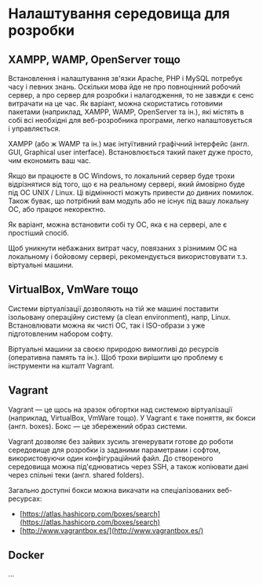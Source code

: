 
# Налаштування середовища для розробки

## XAMPP, WAMP, OpenServer тощо

Встановлення і налаштування зв'язки Apache, PHP і MySQL потребує часу і певних знань. Оскільки мова йде не про повноцінний робочий сервер, а про сервер для розробки і налагодження, то не завжди є сенс витрачати на це час. Як варіант, можна скористатись готовими пакетами (наприклад, XAMPP, WAMP, OpenServer та ін.), які містять в собі всі необхідні для веб-розробника програми, легко налаштовується і управляється.

XAMPP (або ж WAMP та ін.) має інтуїтивний графічний інтерфейс (англ. GUI, Graphical user interface). Встановлюється такий пакет дуже просто, чим економить ваш час.

Якщо ви працюєте в ОС Windows, то локальний сервер буде трохи відрізнятися від того, що є на реальному сервері, який ймовірно буде під ОС UNIX / Linux. Ці відмінності можуть привести до дивних помилок. Також буває, що потрібний вам модуль або не існує під вашу локальну ОС, або працює некоректно.

Як варіант, можна встановити собі ту ОС, яка є на сервері, але є простіший спосіб.

Щоб уникнути небажаних витрат часу, повязаних з різнимим ОС на локальному і бойовому сервері, рекомендується використовувати т.з. віртуальні машини.

## VirtualBox, VmWare тощо

Системи віртуалізації дозволяють на тій же машині поставити ізольовану операційну систему (a clean environment), напр, Linux. Встановлювати можна як чисті ОС, так і ISO-образи з уже підготовленим набором софту.

Віртуальні машини за своєю природою вимогливі до ресурсів (оперативна память та ін.). Щоб трохи вирішити цю проблему є інструменти на кшталт Vagrant.

## Vagrant

Vagrant — це щось на зразок обгортки над системою віртуалізації (наприклад, VirtualBox,  VmWare тощо). У Vagrant є таке поняття, як бокси (англ. boxes). Бокс — це збережений образ системи.

Vagrant дозволяє без зайвих зусиль згенерувати готове до роботи середовище для розробки із заданими параметрами і софтом, використовуючи один конфігураційний файл. До створеного середовища можна під'єднюватись через SSH, а також копіювати дані через спільні теки (англ. shared folders).

Загально доступні бокси можна викачати на спеціалізованих веб-ресурсах:

* [https://atlas.hashicorp.com/boxes/search](https://atlas.hashicorp.com/boxes/search)
* [http://www.vagrantbox.es/](http://www.vagrantbox.es/)

## Docker

...






